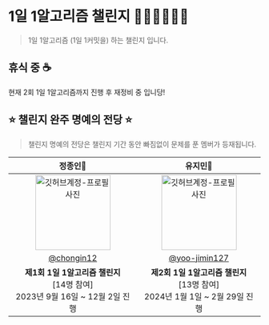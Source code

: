 # 1일 1알고리즘 챌린지 🏃🏻‍♀️🏃🏻💨

> 1일 1알고리즘 (1일 1커밋을) 하는 챌린지 입니다.

## 휴식 중 ☕️
현재 2회 1일 1알고리즘까지 진행 후 재정비 중 입니당!

## ⭐️ 챌린지 완주 명예의 전당 ⭐️
> 챌린지 명예의 전당은 챌린지 기간 동안 빠짐없이 문제를 푼 멤버가 등재됩니다.

| 정종인👑 | 유지민👑 |
|:--------------------------------------------------------------------------------------------------------------------------------------------------------------------------------------:|:------------------------------------------------------------------------------------------------------------------------------------------------------------------------------------:|
| <img src="https://avatars.githubusercontent.com/u/19565940?v=4" width="150" alt="깃허브계정-프로필사진"> | <img src="https://avatars.githubusercontent.com/u/66112716?v=4" width="150" alt="깃허브계정-프로필사진"> |
| [@chongin12](https://github.com/OneDay-OneAlgorithm/JeongChongin) | [@yoo-jimin127](https://github.com/OneDay-OneAlgorithm/YooJimin) |
| <b>제1회 1일 1알고리즘 챌린지</b> <br/> [14명 참여]<br/> 2023년 9월 16일 ~ 12월 2일 진행 | <b>제2회 1일 1알고리즘 챌린지</b><br/> [13명 참여]<br/> 2024년 1월 1일 ~ 2월 29일 진행 |
